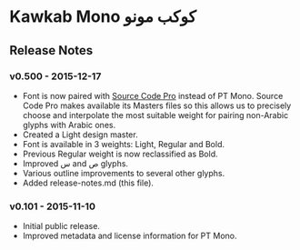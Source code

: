 # Kawkab Mono كوكب مونو
## Release Notes

### v0.500 - 2015-12-17
- Font is now paired with [Source Code Pro](https://github.com/adobe-fonts/source-code-pro) instead of PT Mono. Source Code Pro makes available its Masters files so this allows us to precisely choose and interpolate the most suitable weight for pairing non-Arabic glyphs with Arabic ones.
- Created a Light design master.
- Font is available in 3 weights: Light, Regular and Bold.
- Previous Regular weight is now reclassified as Bold.
- Improved س and ص glyphs.
- Various outline improvements to several other glyphs.
- Added release-notes.md (this file).

### v0.101 - 2015-11-10
- Initial public release.
- Improved metadata and license information for PT Mono.